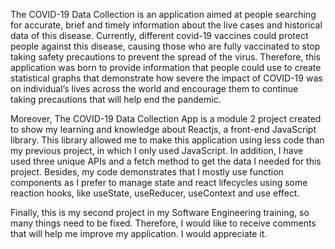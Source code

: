 The COVID-19 Data Collection is an application aimed at people searching for accurate, brief and timely information about the live cases and historical data of this disease. Currently, different covid-19 vaccines could protect people against this disease, causing those who are fully vaccinated to stop taking safety precautions to prevent the spread of the virus. Therefore, this application was born to provide information that people could use to create statistical graphs that demonstrate how severe the impact of COVID-19 was on individual’s lives across the world and encourage them to continue taking precautions that will help end the pandemic.

Moreover, The COVID-19 Data Collection App is a module 2 project created to show my learning and knowledge about Reactjs, a front-end JavaScript library. This library allowed me to make this application using less code than my previous project, in which I only used JavaScript. In addition, I have used three unique APIs and a fetch method to get the data I needed for this project. Besides, my code demonstrates that I mostly use function components as I prefer to manage state and react lifecycles using some reaction hooks, like useState, useReducer, useContext and use effect.

Finally, this is my second project in my Software Engineering training, so many things need to be fixed. Therefore, I would like to receive comments that will help me improve my application. I would appreciate it.


